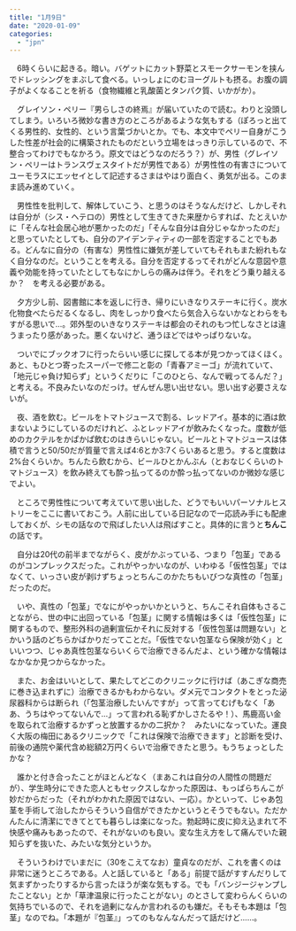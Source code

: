 ```yaml
---
title: "1月9日"
date: "2020-01-09"
categories: 
  - "jpn"
---
```


　6時くらいに起きる。暗い。バゲットにカット野菜とスモークサーモンを挟んでドレッシングをまぶして食べる。いっしょにのむヨーグルトも摂る。お腹の調子がよくなることを祈る（食物繊維と乳酸菌とタンパク質、いかがか）。

　グレイソン・ペリー『男らしさの終焉』が届いていたので読む。わりと没頭してしまう。いろいろ微妙な書き方のところがあるような気もする（ぽろっと出てくる男性的、女性的、という言葉づかいとか。でも、本文中でペリー自身がこうした性差が社会的に構築されたものだという立場をはっきり示しているので、不整合ってわけでもなかろう。原文ではどうなのだろう？）が、男性（グレイソン・ペリーはトランスヴェスタイトだが男性である）が男性性の有害さについてユーモラスにエッセイとして記述するさまはやはり面白く、勇気が出る。このまま読み進めていく。

　男性性を批判して、解体していこう、と思うのはそうなんだけど、しかしそれは自分が（シス・ヘテロの）男性として生きてきた来歴からすれば、たとえいかに「そんな社会居心地が悪かったのだ」「そんな自分は自分じゃなかったのだ」と思っていたとしても、自分のアイデンティティの一部を否定することでもある。どんなに自分の（有害な）男性性に嫌気が差していてもそれもまた紛れもなく自分なのだ。ということを考える。自分を否定するってそれがどんな意図や意義や効能を持っていたとしてもなにかしらの痛みは伴う。それをどう乗り越えるか？　を考える必要がある。

　夕方少し前、図書館に本を返しに行き、帰りにいきなりステーキに行く。炭水化物食べたらだるくなるし、肉をしっかり食べたら気合入らないかなとわらをもすがる思いで…。郊外型のいきなりステーキは都会のそれのもつ忙しなさとは違うまったり感があった。悪くないけど、通うほどではやっぱりないな。

　ついでにブックオフに行ったらいい感じに探してる本が見つかってほくほく。あと、もひとつ寄ったスーパーで修二と彰の「青春アミーゴ」が流れていて、「地元じゃ負け知らず」というくだりに「このひとら、なんで戦ってるんだ？」と考える。不良みたいなのだっけ。ぜんぜん思い出せない。思い出す必要さえないが。

　夜、酒を飲む。ビールをトマトジュースで割る、レッドアイ。基本的に酒は飲まないようにしているのだけれど、ふとレッドアイが飲みたくなった。度数が低めのカクテルをかぱかぱ飲むのはきらいじゃない。ビールとトマトジュースは体積で言うと50/50だが質量で言えば4:6とか3:7くらいあると思う。すると度数は2%台くらいか。ちんたら飲むから、ビールひとかんぶん（とおなじくらいのトマトジュース）を飲み終えても酔っ払ってるのか酔っ払ってないのか微妙な感じでよい。

　ところで男性性について考えていて思い出した、どうでもいいパーソナルヒストリーをここに書いておこう。人前に出している日記なので一応読み手にも配慮しておくが、シモの話なので飛ばしたい人は飛ばすこと。具体的に言うと**ちんこ**の話です。

　自分は20代の前半までながらく、皮がかぶっている、つまり「包茎」であるのがコンプレックスだった。これがやっかいなのが、いわゆる「仮性包茎」ではなくて、いっさい皮が剥けずちょっとちんこのかたちもいびつな真性の「包茎」だったのだ。

　いや、真性の「包茎」でなにがやっかいかというと、ちんこそれ自体もさることながら、世の中に出回っている「包茎」に関する情報は多くは「仮性包茎」に関するもので、整形外科の過剰宣伝かそれに反対する「仮性包茎は問題ない」とかいう話のどちらかばかりだってことだ。「仮性でない包茎なら保険が効く」といいつつ、じゃあ真性包茎ならいくらで治療できるんだよ、という確かな情報はなかなか見つからなかった。

　また、お金はいいとして、果たしてどこのクリニックに行けば（あこぎな商売に巻き込まれずに）治療できるかもわからない。ダメ元でコンタクトをとった泌尿器科からは断られ（「包茎治療したいんですが」って言ってむげもなく「ああ、うちはやってないんで…」って言われる恥ずかしさたるや！）、馬鹿高い金を取られて治療するかずっと放置するかの二択か？　みたいになっていた。運良く大阪の梅田にあるクリニックで「これは保険で治療できます」と診断を受け、前後の通院や薬代含め総額2万円くらいで治療できたと思う。もうちょっとしたかな？

　誰かと付き合ったことがほとんどなく（まあこれは自分の人間性の問題だが）、学生時分にできた恋人ともセックスしなかった原因は、もっぱらちんこが妙だからだった（それがわかれた原因ではない、一応）。かといって、じゃあ包茎を手術して治したからそういう自信ができたかというとそうでもない。ただかんたんに清潔にできてとても暮らしは楽になった。勃起時に皮に抑え込まれて不快感や痛みもあったので、それがないのも良い。変な生え方をして痛んでいた親知らずを抜いた、みたいな気分というか。

　そういうわけでいまだに（30をこえてなお）童貞なのだが、これを書くのは非常に迷うところである。人と話していると「ある」前提で話がすすんだりして気まずかったりするから言ったほうが楽な気もする。でも「バンジージャンプしたことない」とか「草津温泉に行ったことがない」のとさして変わらんくらいの気持ちでいるので、それを過剰になんか言われるのも嫌だ。そもそも本題は「包茎」なのでね。「本題が『包茎』」ってのもなんなんだって話だけど……。
